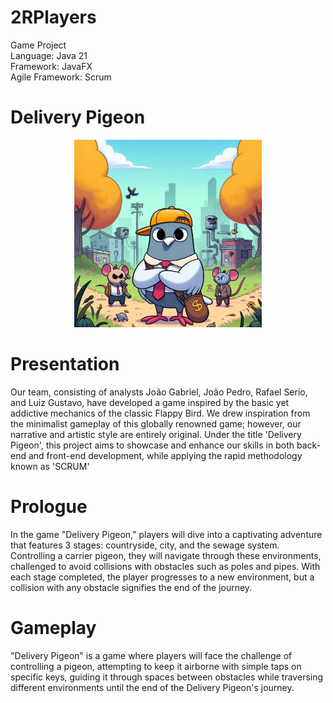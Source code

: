 # 2RPlayers

Game Project  
Language: Java 21  
Framework: JavaFX  
Agile Framework: Scrum  

# Delivery Pigeon
<div style="text-align: center;">
    <img src="./imgs/logo-jogo.jpg " alt="cap-do-jogo" height="300px" width="300px">
</div>

# Presentation
Our team, consisting of analysts João Gabriel, João Pedro, Rafael Serio, and Luiz Gustavo, have developed a game inspired by the basic yet addictive mechanics of the classic Flappy Bird. We drew inspiration from the minimalist gameplay of this globally renowned game; however, our narrative and artistic style are entirely original. Under the title 'Delivery Pigeon', this project aims to showcase and enhance our skills in both back-end and front-end development, while applying the rapid methodology known as 'SCRUM'

# Prologue
In the game "Delivery Pigeon," players will dive into a captivating adventure that features 3 stages: countryside, city, and the sewage system. Controlling a carrier pigeon, they will navigate through these environments, challenged to avoid collisions with obstacles such as poles and pipes. With each stage completed, the player progresses to a new environment, but a collision with any obstacle signifies the end of the journey.

# Gameplay
"Delivery Pigeon" is a game where players will face the challenge of controlling a pigeon, attempting to keep it airborne with simple taps on specific keys, guiding it through spaces between obstacles while traversing different environments until the end of the Delivery Pigeon's journey.
